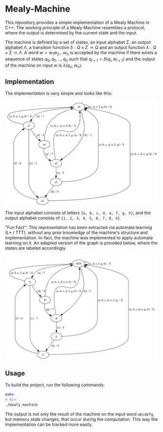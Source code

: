 # Mealy-Machine

This repository provides a simple implementation of a Mealy Machine in C++.
The working principle of a Mealy Machine resembles a protocol, where the output is determined by the current state and the input.

The machine is defined by a set of states, an input alphabet $\Sigma$, an output alphabet $\Lambda$, a transition function $\delta: Q \times \Sigma \rightarrow Q$ and an output function $\lambda: Q \times \Sigma \rightarrow \Lambda$.
A word $w = w_1w_2...w_n$ is accepted by the machine if there exists a sequence of states $q_0, q_1, ..., q_n$ such that $q_{i+1} = \delta(q_i, w_{i+1})$ and the output of the machine on input $w$ is $\lambda(q_n, w_n)$.

## Implementation

The implementation is very simple and looks like this:

![Mealy Machine](assets/machine.png)

The input alphabet consists of letters `{a, b, c, d, e, f, g, h}`, and the output alphabet consists of `{1, 2, 3, 4, 5, 6, 7, 8, X}`.

"Fun Fact": This representation has been extracted via automata learning (L* / TTT), without any prior knowledge of the machine's structure and implementation. 
In-fact, the machine was implemented to apply automata learning on it.
An adapted version of the graph is provided below, where the states are labeled accordingly.

![Mealy Machine](assets/named-machine.png)

## Usage

To build the project, run the following commands:

```bash
make
# Run
./mealy_machine
```

The output is not only the result of the machine on the input word `abcdefg`, but memory state changes, that occur during the computation. This way the implementation can be tracked more easily.